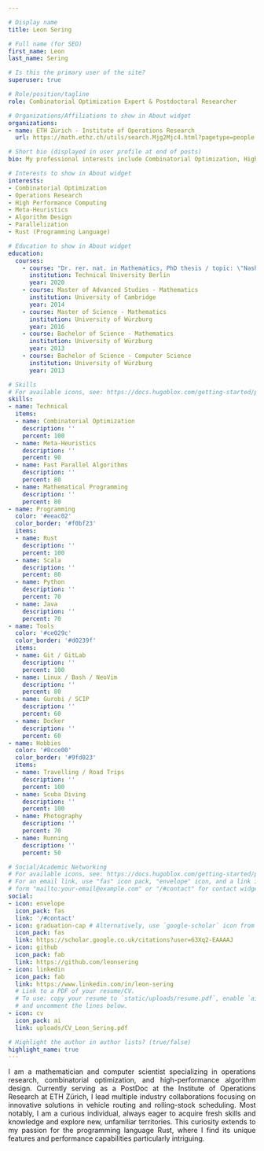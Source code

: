 ```yaml
---

# Display name
title: Leon Sering

# Full name (for SEO)
first_name: Leon
last_name: Sering

# Is this the primary user of the site?
superuser: true

# Role/position/tagline
role: Combinatorial Optimization Expert & Postdoctoral Researcher

# Organizations/Affiliations to show in About widget
organizations:
- name: ETH Zürich - Institute of Operations Research
  url: https://math.ethz.ch/utils/search.Mjg2Mjc4.html?pagetype=people

# Short bio (displayed in user profile at end of posts)
bio: My professional interests include Combinatorial Optimization, High Performance Computing, Meta-Heuristics, and Rust.

# Interests to show in About widget
interests:
- Combinatorial Optimization
- Operations Research
- High Performance Computing
- Meta-Heuristics
- Algorithm Design
- Parallelization
- Rust (Programming Language)

# Education to show in About widget
education:
  courses:
    - course: "Dr. rer. nat. in Mathematics, PhD thesis / topic: \"Nash Flows Over Time\""
      institution: Technical University Berlin
      year: 2020
    - course: Master of Advanced Studies - Mathematics
      institution: University of Cambridge
      year: 2014
    - course: Master of Science - Mathematics
      institution: University of Würzburg
      year: 2016
    - course: Bachelor of Science - Mathematics
      institution: University of Würzburg
      year: 2013
    - course: Bachelor of Science - Computer Science
      institution: University of Würzburg
      year: 2013

# Skills
# For available icons, see: https://docs.hugoblox.com/getting-started/page-builder/#icons
skills:
- name: Technical
  items:
  - name: Combinatorial Optimization
    description: ''
    percent: 100
  - name: Meta-Heuristics
    description: ''
    percent: 90
  - name: Fast Parallel Algorithms
    description: ''
    percent: 80
  - name: Mathematical Programming
    description: ''
    percent: 80
- name: Programming
  color: '#eeac02'
  color_border: '#f0bf23'
  items:
  - name: Rust
    description: ''
    percent: 100
  - name: Scala
    description: ''
    percent: 80
  - name: Python
    description: ''
    percent: 70
  - name: Java 
    description: ''
    percent: 70
- name: Tools
  color: '#ce029c'
  color_border: '#d0239f'
  items:
  - name: Git / GitLab
    description: ''
    percent: 100
  - name: Linux / Bash / NeoVim
    description: ''
    percent: 80
  - name: Gurobi / SCIP
    description: ''
    percent: 60
  - name: Docker
    description: ''
    percent: 60
- name: Hobbies
  color: '#8cce00'
  color_border: '#9fd023'
  items:
  - name: Travelling / Road Trips
    description: ''
    percent: 100
  - name: Scuba Diving
    description: ''
    percent: 100
  - name: Photography
    description: ''
    percent: 70
  - name: Running 
    description: ''
    percent: 50

# Social/Academic Networking
# For available icons, see: https://docs.hugoblox.com/getting-started/page-builder/#icons
# For an email link, use "fas" icon pack, "envelope" icon, and a link in the
# form "mailto:your-email@example.com" or "/#contact" for contact widget.
social:
- icon: envelope
  icon_pack: fas
  link: '/#contact'
- icon: graduation-cap # Alternatively, use `google-scholar` icon from `ai` icon pack
  icon_pack: fas
  link: https://scholar.google.co.uk/citations?user=63Xq2-EAAAAJ
- icon: github
  icon_pack: fab
  link: https://github.com/leonsering
- icon: linkedin
  icon_pack: fab
  link: https://www.linkedin.com/in/leon-sering
  # Link to a PDF of your resume/CV.
  # To use: copy your resume to `static/uploads/resume.pdf`, enable `ai` icons in `params.yaml`,
  # and uncomment the lines below.
- icon: cv
  icon_pack: ai
  link: uploads/CV_Leon_Sering.pdf

# Highlight the author in author lists? (true/false)
highlight_name: true
---
```

<p align="justify">
I am a mathematician and computer scientist specializing in operations research, combinatorial optimization, and high-performance algorithm design. Currently serving as a PostDoc at the Institute of Operations Research at ETH Zürich, I lead multiple industry collaborations focusing on innovative solutions in vehicle routing and rolling-stock scheduling.
Most notably, I am a curious individual, always eager to acquire fresh skills and knowledge and explore new, unfamiliar territories. This curiosity extends to my passion for the programming language Rust, where I find its unique features and performance capabilities particularly intriguing.</p>
